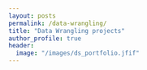 ```yaml
---
layout: posts
permalink: /data-wrangling/
title: "Data Wrangling projects"
author_profile: true
header:
  image: "/images/ds_portfolio.jfif"
---
```



